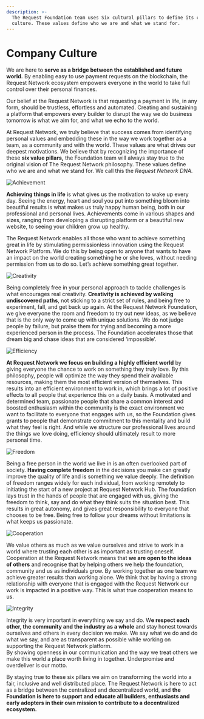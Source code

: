 ```yaml
---
description: >-
  The Request Foundation team uses Six cultural pillars to define its company
  culture. These values define who we are and what we stand for.
---
```


# Company Culture

We are here to **serve as a bridge between the established and future world.** By enabling easy to use payment requests on the blockchain, the Request Network ecosystem empowers everyone in the world to take full control over their personal finances.

Our belief at the Request Network is that requesting a payment in life, in any form, should be trustless, effortless and automated. Creating and sustaining a platform that empowers every builder to disrupt the way we do business tomorrow is what we aim for, and what we echo to the world.

At Request Network, we truly believe that success comes from identifying personal values and embedding these in the way we work together as a team, as a community and with the world. These values are what drives our deepest motivations. We believe that by recognizing the importance of these **six value pillars,** the Foundation team will always stay true to the original vision of The Request Network philosophy. These values define who we are and what we stand for. We call this the _Request Network DNA._

![Achievement](https://cdn-images-1.medium.com/max/1600/1*KiA-Mp0OkdoSSfL8tSqpWA.png)

**Achieving things in life** is what gives us the motivation to wake up every day. Seeing the energy, heart and soul you put into something bloom into beautiful results is what makes us truly happy human being, both in our professional and personal lives. Achievements come in various shapes and sizes, ranging from developing a disrupting platform or a beautiful new website, to seeing your children grow up healthy.

The Request Network enables all those who want to achieve something great in life by stimulating permissionless innovation using the Request Network Platform. We do this by being open to anyone that wants to have an impact on the world creating something he or she loves, without needing permission from us to do so. Let’s achieve something great together.

![Creativity](https://cdn-images-1.medium.com/max/1600/1*PK3LkwzQK_q9yNSBkBHVKg.png)

Being completely free in your personal approach to tackle challenges is what encourages real creativity. **Creativity is achieved by walking undiscovered paths**, not sticking to a strict set of rules, and being free to experiment, fall, and get back up again. At the Request Network Foundation, we give everyone the room and freedom to try out new ideas, as we believe that is the only way to come up with unique solutions. We do not judge people by failure, but praise them for trying and becoming a more experienced person in the process. The Foundation accelerates those that dream big and chase ideas that are considered ‘impossible’.

![Efficiency](https://cdn-images-1.medium.com/max/1600/1*94Eaa4SlUEYALH5tTlii9Q.png)

**At Request Network we focus on building a highly efficient world** by giving everyone the chance to work on something they truly love. By this philosophy, people will optimize the way they spend their available resources, making them the most efficient version of themselves. This results into an efficient environment to work in, which brings a lot of positive effects to all people that experience this on a daily basis. A motivated and determined team, passionate people that share a common interest and boosted enthusiasm within the community is the exact environment we want to facilitate to everyone that engages with us, so the Foundation gives grants to people that demonstrate commitment to this mentality and build what they feel is right. And while we structure our professional lives around the things we love doing, efficiency should ultimately result to more personal time.

![Freedom](https://cdn-images-1.medium.com/max/1600/1*uou_NnJcId9a1dJZZF1ZZQ.png)

Being a free person in the world we live in is an often overlooked part of society. **Having complete freedom** in the decisions you make can greatly improve the quality of life and is something we value deeply. The definition of freedom ranges widely for each individual, from working remotely to initiating the start of a new project at Request Network Hub. The foundation lays trust in the hands of people that are engaged with us, giving the freedom to think, say and do what they think suits the situation best. This results in great autonomy, and gives great responsibility to everyone that chooses to be free. Being free to follow your dreams without limitations is what keeps us passionate.

![Cooperation](https://cdn-images-1.medium.com/max/1600/1*y--UpIOkXdma4F_pQFEKSw.png)

We value others as much as we value ourselves and strive to work in a world where trusting each other is as important as trusting oneself. Cooperation at the Request Network means that **we are open to the ideas of others** and recognise that by helping others we help the foundation, community and us as individuals grow. By working together as one team we achieve greater results than working alone. We think that by having a strong relationship with everyone that is engaged with the Request Network our work is impacted in a positive way. This is what true cooperation means to us.

![Integrity](https://cdn-images-1.medium.com/max/1600/1*aEFgCuUFi-P_nA8k8RdUjg.png)

Integrity is very important in everything we say and do. W**e respect each other, the community and the industry as a whole** and stay honest towards ourselves and others in every decision we make. We say what we do and do what we say, and are as transparent as possible while working on supporting the Request Network platform.  
By showing openness in our communication and the way we treat others we make this world a place worth living in together. Underpromise and overdeliver is our motto.

By staying true to these six pillars we aim on transforming the world into a fair, inclusive and well distributed place. The Request Network is here to act as a bridge between the centralized and decentralized world, and **the Foundation is here to support and educate all builders, enthusiasts and early adopters in their own mission to contribute to a decentralized ecosystem.**


